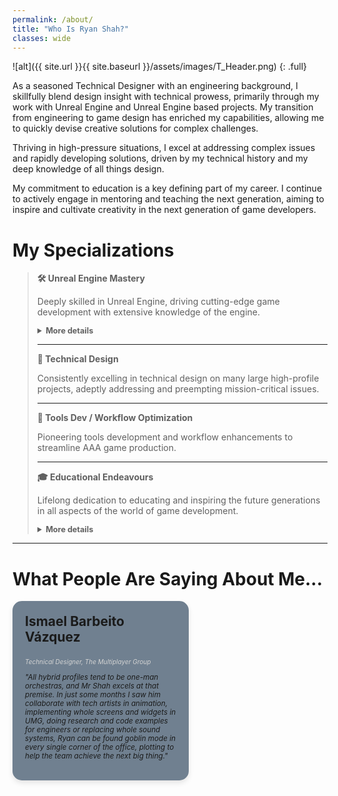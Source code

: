 ```yaml
---
permalink: /about/
title: "Who Is Ryan Shah?"
classes: wide
---
```


![alt]({{ site.url }}{{ site.baseurl }}/assets/images/T_Header.png)
{: .full}

As a seasoned Technical Designer with an engineering background, I skillfully blend design insight with technical prowess, primarily through my work with Unreal Engine and Unreal Engine based projects. My transition from engineering to game design has enriched my capabilities, allowing me to quickly devise creative solutions for complex challenges.

Thriving in high-pressure situations, I excel at addressing complex issues and rapidly developing solutions, driven by my technical history and my deep knowledge of all things design.

My commitment to education is a key defining part of my career. I continue to actively engage in mentoring and teaching the next generation, aiming to inspire and cultivate creativity in the next generation of game developers.

# My Specializations

> **🛠️ Unreal Engine Mastery**
>
> Deeply skilled in Unreal Engine, driving cutting-edge game development with extensive knowledge of the engine.
>
> <details>
> <summary style="font-size: 0.9em;"><strong>More details</strong></summary>
> <div id="moreUe">
> <p>My professional journey with Unreal Engine began in 2014 and has since become a cornerstone of my career. Throughout the years of working directly with the engine, I have worked both directly and indirectly with Epic Games; working on their titles and adding additional improvements to the engine.</p>
> <p>I have a vast knowledge of many facets of the engine, including bleeding edge features. I have contributed directly to the code base of the engine and was one of the original collaborators on the marketplace submission guidelines.</p>
> <p>I have written multiple published books on the engine and I am incredibly proud of my educational endeavours with the engine. I was one of the first recipients of an Unreal Engine megagrant in appreciation to my educational efforts.</p>
> <p>I live and breathe Unreal Engine and I pride myself on my vast knowledge of the inner works of the engine and the best practices to make the most out of such a powerful tool.</p>
> </div>
> </details>
>
> ---
> 
> **📐 Technical Design**
>
> Consistently excelling in technical design on many large high-profile projects, adeptly addressing and preempting mission-critical issues.
>
> ---
>
> **🔧 Tools Dev / Workflow Optimization**
>
> Pioneering tools development and workflow enhancements to streamline AAA game production.
>
> ---
> 
> **🎓 Educational Endeavours**
>
> Lifelong dedication to educating and inspiring the future generations in all aspects of the world of game development.
>
> <details>
> <summary style="font-size: 0.9em;"><strong>More details</strong></summary>
> <div id="moreEdu">
> <p>Education is the core of my career. I've written numerous books that have found audiences worldwide, including in China, enriching knowledge of Unreal Engine and game design.</p>
> <p>My previous educational website served as a significant resource, featuring Unreal projects that have attracted a global audience and used well over 100TB of bandwidth, underscoring the extensive reach and impact of these materials.</p>
> <p>Regularly engaging in industry talks and events, I am committed to inspiring and mentoring the next generation of game developers, aiming to steer them towards innovative and outstanding practices in their careers.</p>
> </div>
> </details>
---

# What People Are Saying About Me...
<div style="display: flex; flex-wrap: wrap; gap: 20px; justify-content: space-between;">
  <div style="flex: 0 0 48%; background: #708090; border-radius: 15px; padding: 20px; box-shadow: 0 4px 8px rgba(0,0,0,0.1);">
    <div style="display: flex; align-items: center; gap: 20px;">
      <div>
        <h3 style="margin-top: 0; font-size: 1.5em;">Ismael Barbeito Vázquez</h3>
        <p style="font-style: italic; color: LightGray; font-size: x-small;">Technical Designer, The Multiplayer Group</p>
        <p style="font-style: italic; font-size: smaller;">"All hybrid profiles tend to be one-man orchestras, and Mr Shah excels at that premise. In just some months I saw him collaborate with tech artists in animation, implementing whole screens and widgets in UMG, doing research and code examples for engineers or replacing whole sound systems, Ryan can be found goblin mode in every single corner of the office, plotting to help the team achieve the next big thing."</p>
      </div>
    </div>
  </div>
  <!-- Repeat the above div block three more times for the other team members -->
</div>
